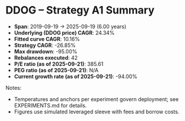 # DDOG – Strategy A1 Summary

- **Span**: 2019-09-19 → 2025-09-19 (6.00 years)
- **Underlying (DDOG price) CAGR**: 24.34%
- **Fitted curve CAGR**: 10.16%
- **Strategy CAGR**: -26.85%
- **Max drawdown**: -95.00%
- **Rebalances executed**: 42
- **P/E ratio (as of 2025-09-21)**: 385.61
- **PEG ratio (as of 2025-09-21)**: N/A
- **Current growth rate (as of 2025-09-21)**: -94.00%

Notes:

- Temperatures and anchors per experiment govern deployment; see EXPERIMENTS.md for details.
- Figures use simulated leveraged sleeve with fees and borrow costs.
